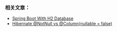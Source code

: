 ### 相关文章： 
- [Spring Boot With H2 Database](https://www.baeldung.com/spring-boot-h2-database)
- [Hibernate @NotNull vs @Column(nullable = false)](https://www.baeldung.com/hibernate-notnull-vs-nullable)
